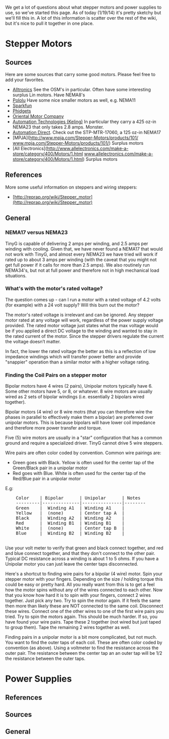 We get a lot of questions about what stepper motors and power supplies to use, so we've started this page. As of today (1/19/14) it's pretty sketchy but we'll fill this in. A lot of this information is scatter over the rest of the wiki, but it's nice to pull it together in one place.

# Stepper Motors

## Sources

Here are some sources that carry some good motors. Please feel free to add your favorites.
* [Alltronics](http://www.alltronics.com/cgi-bin/category/55) See the OSM's in particular. Often have some interesting surplus Lin motors. Have NEMA8's
* [Pololu](http://www.pololu.com/category/87/stepper-motors) Have some nice smaller motors as well, e.g. NEMA11
* [Sparkfun](https://www.sparkfun.com/categories/178)
* [Phidgets](http://www.phidgets.com/products.php?category=23)
* [Oriental Motor Company](http://www.omc-stepperonline.com/)
* [Automation Technologies (Keling)](http://www.automationtechnologiesinc.com/) In particular they carry a 425 oz-in NEMA23 that only takes 2.8 amps. Monster.
* [Automation Direct](http://www.automationdirect.com/adc/Shopping/Catalog/Motion_Control/Stepper_Systems). Check out the STP-MTR-17060, a 125 oz-in NEMA17
* [MPJA](http://www.mpja.com/Stepper-Motors/products/101/ www.mpja.com/Stepper-Motors/products/101/) Surplus motors
* [All Electronics](http://www.allelectronics.com/make-a-store/category/400/Motors/1.html www.allelectronics.com/make-a-store/category/400/Motors/1.html) Surplus motors

## References

More some useful information on steppers and wiring steppers:
* [http://reprap.org/wiki/Stepper_motor](http://reprap.org/wiki/Stepper_motor)

## General

### NEMA17 versus NEMA23
TinyG is capable of delivering 2 amps per winding, and 2.5 amps per winding with cooling. Given that, we have never found a NEMA17 that would not work with TinyG, and almost every NEMA23 we have tried will work if rated up to about 3 amps per winding (with the caveat that you might not get full power if it calls for more than 2.5 amps). We also routinely run NEMA34's, but not at full power and therefore not in high mechanical load situations. 

### What's with the motor's rated voltage?
The question comes up - can I run a motor with a rated voltage of 4.2 volts (for example) with a 24 volt supply? Will this burn out the motor?

The motor's rated voltage is irrelevant and can be ignored. Any stepper motor rated at any voltage will work, regardless of the power supply voltage provided. The rated motor voltage just states what the max voltage would be if you applied a direct DC voltage to the winding and wanted to stay in the rated current of the motor. Since the stepper drivers regulate the current the voltage doesn’t matter.

In fact, the lower the rated voltage the better as this is a reflection of low impedance windings which will transfer power better and provide "snappier" operation than a similar motor with a higher voltage rating. 

### Finding the Coil Pairs on a stepper motor

Bipolar motors have 4 wires (2 pairs), Unipolar motors typically have 6. Some other motors have 5, or 8, or whatever. 8 wire motors are usually wired as 2 sets of bipolar windings (i.e. essentially 2 bipolars wired together). 

Bipolar motors (4 wire) or 8 wire motrs (that you can therefore wire the phases in parallel to effectively make them a bipolar) are preferred over unipolar motors. This is because bipolars will have lower coil impedance and therefore more power transfer and torque.

Five (5) wire motors are usually in a "star" configuration that has a common ground and require a specialized driver. TinyG cannot drive 5 wire steppers.

Wire pairs are often color coded by convention. Common wire pairings are:
* Green goes with Black. Yellow is often used for the center tap of the Green/Black pair in a unipolar motor
* Red goes with Blue. White is often used for the center tap of the Red/Blue pair in a unipolar motor

E.g:

<pre>
	Color    | Bipolar      | Unipolar      | Notes
	---------|--------------|---------------|--------
	Green    |  Winding A1  | Winding A1    |
	Yellow   |  (none)      | Center tap A  |
	Black    |  Winding A2  | Winding A2    |
	Red      |  Winding B1  | Winding B1    |
	White    |  (none)      | Center tap B  |
	Blue     |  Winding B2  | Winding B2    |

</pre>

Use your volt meter to verify that green and black connect together, and red and blue connect together, and that they don't connect to the other pair. Typical DC resistance across a winding is about 1 to 5 ohms. If you have a Unipolar motor you can just leave the center taps disconnected.

Here's a shortcut to finding wire pairs for a bipolar (4 wire) motor. Spin your stepper motor with your fingers. Depending on the size / holding torque this could be easy or pretty hard. All you really want from this is to get a feel how the motor spins without any of the wires connected to each other. Now that you know how hard it is to spin with your fingers, connect 2 wires together. Just pick any two. Try to spin the motor again. If it feels the same then more than likely these are NOT connected to the same coil. Disconnect these wires. Connect one of the other wires to one of the first wire pairs you tried. Try to spin the motors again. This should be much harder. If so, you have found your wire pairs. Tape these 2 together (not wired but just taped to group them). Tape the remaining 2 wires together as well. 

Finding pairs in a unipolar motor is a bit more complicated, but not much. You want to find the outer taps of each coil. These are often color coded by convention (as above). Using a voltmeter to find the resistance across the outer pair. The resistance between the center tap an an outer tap will be 1/2 the resistance between the outer taps. 

# Power Supplies

## References

## Sources

## General

